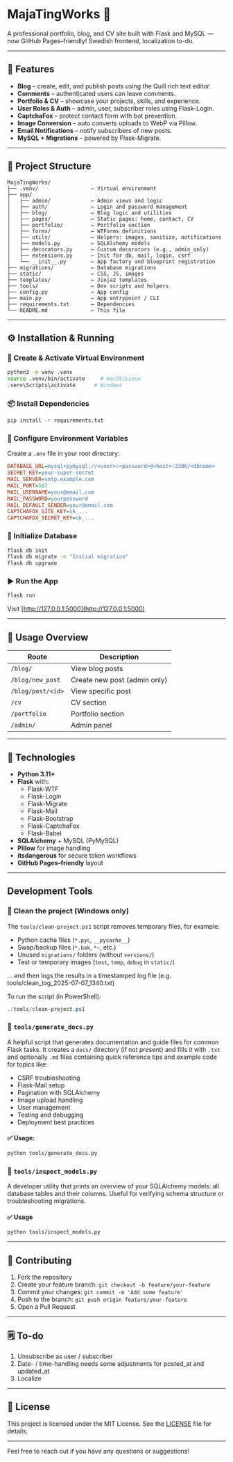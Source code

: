 # MajaTingWorks 🌟

A professional portfolio, blog, and CV site built with Flask and MySQL — now GitHub Pages–friendly!
Swedish frontend, localization to-do.

---

## 🚀 Features

- **Blog** – create, edit, and publish posts using the Quill rich text editor.
- **Comments** – authenticated users can leave comments.
- **Portfolio & CV** – showcase your projects, skills, and experience.
- **User Roles & Auth** – admin, user, subscriber roles using Flask-Login.
- **CaptchaFox** – protect contact form with bot prevention.
- **Image Conversion** – auto converts uploads to WebP via Pillow.
- **Email Notifications** – notify subscribers of new posts.
- **MySQL + Migrations** – powered by Flask-Migrate.

---

## 📂 Project Structure

```
MajaTingWorks/
├── .venv/                 ← Virtual environment
├── app/
│   ├── admin/             ← Admin views and logic
│   ├── auth/              ← Login and password management
│   ├── blog/              ← Blog logic and utilities
│   ├── pages/             ← Static pages: home, contact, CV
│   ├── portfolio/         ← Portfolio section
│   ├── forms/             ← WTForms definitions
│   ├── utils/             ← Helpers: images, sanitize, notifications
│   ├── models.py          ← SQLAlchemy models
│   ├── decorators.py      ← Custom decorators (e.g., admin_only)
│   ├── extensions.py      ← Init for db, mail, login, csrf
│   └── __init__.py        ← App factory and blueprint registration
├── migrations/            ← Database migrations
├── static/                ← CSS, JS, images
├── templates/             ← Jinja2 templates
├── tools/                 ← Dev scripts and helpers
├── config.py              ← App config
├── main.py                ← App entrypoint / CLI
├── requirements.txt       ← Dependencies
└── README.md              ← This file
```

---

## ⚙️ Installation & Running

### 🧬 Create & Activate Virtual Environment

```bash
python3 -m venv .venv
source .venv/bin/activate     # macOS/Linux
.venv\Scripts\activate      # Windows
```

### 📦 Install Dependencies

```bash
pip install -r requirements.txt
```

### 🔐 Configure Environment Variables

Create a `.env` file in your root directory:

```ini
DATABASE_URL=mysql+pymysql://<user>:<password>@<host>:3306/<dbname>
SECRET_KEY=your-super-secret
MAIL_SERVER=smtp.example.com
MAIL_PORT=587
MAIL_USERNAME=your@email.com
MAIL_PASSWORD=yourpassword
MAIL_DEFAULT_SENDER=your@email.com
CAPTCHAFOX_SITE_KEY=sk_...
CAPTCHAFOX_SECRET_KEY=ok_...
```

### 🧱 Initialize Database

```bash
flask db init
flask db migrate -m "Initial migration"
flask db upgrade
```

### ▶️ Run the App

```bash
flask run
```

Visit [http://127.0.0.1:5000](http://127.0.0.1:5000)

---

## 🧪 Usage Overview

| Route               | Description                    |
|--------------------|--------------------------------|
| `/blog/`           | View blog posts                |
| `/blog/new_post`   | Create new post (admin only)   |
| `/blog/post/<id>`  | View specific post             |
| `/cv`              | CV section                     |
| `/portfolio`       | Portfolio section              |
| `/admin/`          | Admin panel                    |

---

## 🔧 Technologies

- **Python 3.11+**
- **Flask** with:
  - Flask-WTF
  - Flask-Login
  - Flask-Migrate
  - Flask-Mail
  - Flask-Bootstrap
  - Flask-CaptchaFox
  - Flask-Babel
- **SQLAlchemy** + MySQL (PyMySQL)
- **Pillow** for image handling
- **itsdangerous** for secure token workflows
- **GitHub Pages–friendly** layout

---
## Development Tools
### 🧹 Clean the project (Windows only)

The `tools/clean-project.ps1` script removes temporary files, for example:

- Python cache files (`*.pyc`, `__pycache__`)
- Swap/backup files (`*.bak`, `*~`, etc.)
- Unused `migrations/` folders (without `versions/`)
- Test or temporary images (`test`, `temp`, `debug` in `static/`)

... and then logs the results in a timestamped log file (e.g. tools/clean_log_2025-07-07_1340.txt)

To run the script (in PowerShell):

```powershell
./tools/clean-project.ps1
```

### 📄 `tools/generate_docs.py`

A helpful script that generates documentation and guide files for common Flask tasks. It creates a `docs/` directory (if not present) and fills it with `.txt` and optionally `.md` files containing quick reference tips and example code for topics like:

- CSRF troubleshooting
- Flask-Mail setup
- Pagination with SQLAlchemy
- Image upload handling
- User management
- Testing and debugging
- Deployment best practices

#### ✅ Usage:
```bash
python tools/generate_docs.py
```

### 🧩 `tools/inspect_models.py`

A developer utility that prints an overview of your SQLAlchemy models: all database tables and their columns. Useful for verifying schema structure or troubleshooting migrations.

#### ✅ Usage
```bash
python tools/inspect_models.py
```

---

## 🤝 Contributing

1. Fork the repository
2. Create your feature branch: `git checkout -b feature/your-feature`
3. Commit your changes: `git commit -m 'Add some feature'`
4. Push to the branch: `git push origin feature/your-feature`
5. Open a Pull Request

---

## 🗒️ To-do

1. Unsubscribe as user / subscriber
2. Date- / time-handling needs some adjustments for posted_at and updated_at
3. Localize

---

## 📄 License

This project is licensed under the MIT License. See the [LICENSE](LICENSE) file for details.

---

Feel free to reach out if you have any questions or suggestions!
